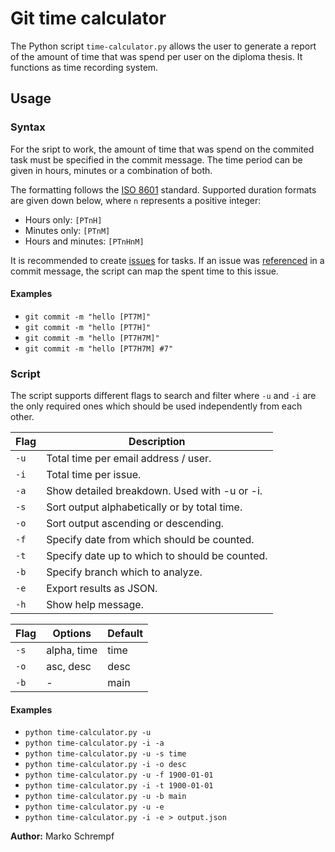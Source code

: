 # Git time calculator

The Python script `time-calculator.py` allows the user to generate a report of the amount of time that was spend per user on the diploma thesis. It functions as time recording system.

## Usage

### Syntax

For the sript to work, the amount of time that was spend on the commited task must be specified in the commit message. The time period can be given in hours, minutes or a combination of both.

The formatting follows the [ISO 8601](https://www.iso.org/obp/ui/#iso:std:iso:8601:-1:ed-1:v1:en) standard. Supported duration formats are given down below, where `n` represents a positive integer:

- Hours only: `[PTnH]`
- Minutes only: `[PTnM]`
- Hours and minutes: `[PTnHnM]`

It is recommended to create [issues](https://docs.github.com/en/issues/tracking-your-work-with-issues/configuring-issues/quickstart) for tasks. If an issue was [referenced](https://docs.github.com/en/get-started/writing-on-github/working-with-advanced-formatting/autolinked-references-and-urls#issues-and-pull-requests) in a commit message, the script can map the spent time to this issue.

#### Examples

- `git commit -m "hello [PT7M]"`
- `git commit -m "hello [PT7H]"`
- `git commit -m "hello [PT7H7M]"`
- `git commit -m "hello [PT7H7M] #7"`

### Script

The script supports different flags to search and filter where `-u` and `-i` are the only required ones which should be used independently from each other.

| Flag | Description |
| - | - |
| `-u` | Total time per email address / user. |
| `-i` | Total time per issue. |
| `-a` | Show detailed breakdown. Used with -u or -i. |
| `-s` | Sort output alphabetically or by total time. |
| `-o` | Sort output ascending or descending. |
| `-f` | Specify date from which should be counted. |
| `-t` | Specify date up to which to should be counted. |
| `-b` | Specify branch which to analyze. |
| `-e` | Export results as JSON. |
| `-h` | Show help message. |

| Flag | Options | Default |
| - | - | - |
| `-s` | alpha, time | time |
| `-o` | asc, desc | desc |
| `-b` | - | main |

#### Examples

- `python time-calculator.py -u`
- `python time-calculator.py -i -a`
- `python time-calculator.py -u -s time`
- `python time-calculator.py -i -o desc`
- `python time-calculator.py -u -f 1900-01-01`
- `python time-calculator.py -i -t 1900-01-01`
- `python time-calculator.py -u -b main`
- `python time-calculator.py -u -e`
- `python time-calculator.py -i -e > output.json`

**Author:** Marko Schrempf
